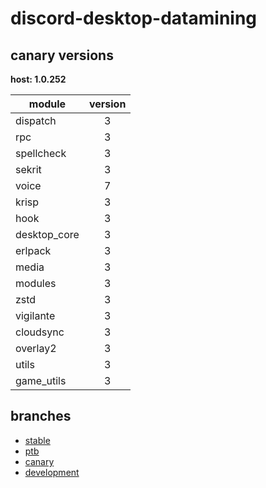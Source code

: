 # discord-desktop-datamining

## canary versions

**host: 1.0.252**

| module | version |
| ------ | :-----: |
| dispatch | 3 |
| rpc | 3 |
| spellcheck | 3 |
| sekrit | 3 |
| voice | 7 |
| krisp | 3 |
| hook | 3 |
| desktop_core | 3 |
| erlpack | 3 |
| media | 3 |
| modules | 3 |
| zstd | 3 |
| vigilante | 3 |
| cloudsync | 3 |
| overlay2 | 3 |
| utils | 3 |
| game_utils | 3 |

## branches

- [stable](https://github.com/OpenAsar/discord-desktop-datamining/tree/stable)
- [ptb](https://github.com/OpenAsar/discord-desktop-datamining/tree/ptb)
- [canary](https://github.com/OpenAsar/discord-desktop-datamining/tree/canary)
- [development](https://github.com/OpenAsar/discord-desktop-datamining/tree/development)